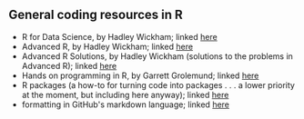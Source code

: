 ## General coding resources in R

* R for Data Science, by Hadley Wickham; linked [here](https://r4ds.had.co.nz/)
* Advanced R, by Hadley Wickham; linked [here](https://adv-r.hadley.nz/index.html)
* Advanced R Solutions, by Hadley Wickham (solutions to the problems in Advanced R); linked [here](https://advanced-r-solutions.rbind.io/)
* Hands on programming in R, by Garrett Grolemund; linked [here](https://rstudio-education.github.io/hopr/index.html)
* R packages (a how-to for turning code into packages . . . a lower priority at the moment, but including here anyway); linked [here](https://r-pkgs.org/)
* formatting in GitHub's markdown language; linked [here](https://docs.github.com/en/get-started/writing-on-github/getting-started-with-writing-and-formatting-on-github/basic-writing-and-formatting-syntax)
